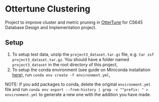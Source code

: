 # Ottertune Clustering

Project to improve cluster and metric pruning in [OtterTune](https://www.cs.cmu.edu/~ggordon/van-aken-etal-parameters.pdf) for CS645 Database Design and Implementation project.

## Setup

1.  To setup test data, unzip the `project3_dataset.tar.gz` file, e.g. `tar zxf project3_dataset.tar.gz`. You should have a folder named `project3_dataset` in the root directory of this project,
2.  To setup the conda environment (see guide on Miniconda installation [here](https://docs.conda.io/en/latest/miniconda.html)), run `conda env create -f environment.yml`,

NOTE: If you add packages to conda, delete the original `environment.yml` file and run `conda env export --from-history | grep -v "^prefix: " > environment.yml` to generate a new one with the addition you have made.
